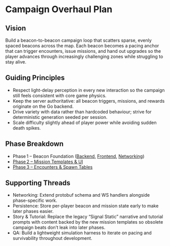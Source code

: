# Campaign Overhaul Plan

## Vision

Build a beacon-to-beacon campaign loop that scatters sparse, evenly spaced beacons across the map. Each beacon becomes a pacing anchor that can trigger encounters, issue missions, and hand out upgrades so the player advances through increasingly challenging zones while struggling to stay alive.

## Guiding Principles

- Respect light-delay perception in every new interaction so the campaign still feels consistent with core game physics.
- Keep the server authoritative: all beacon triggers, missions, and rewards originate on the Go backend.
- Drive variety with data rather than hardcoded behaviour; strive for deterministic generation seeded per session.
- Scale difficulty slightly ahead of player power while avoiding sudden death spikes.

## Phase Breakdown

- Phase 1 – Beacon Foundation ([Backend](phase1/BACKEND.md), [Frontend](phase1/FRONTEND.md), [Networking](phase1/NETWORK.md))
- [Phase 2 – Mission Templates & UI](phase-02-missions-and-ui.md)
- [Phase 3 – Encounters & Spawn Tables](phase-03-encounters-and-spawn-tables.md)

## Supporting Threads

- Networking: Extend protobuf schema and WS handlers alongside phase-specific work.
- Persistence: Store per-player beacon and mission state early to make later phases easier.
- Story & Tutorial: Replace the legacy “Signal Static” narrative and tutorial prompts with content backed by the new mission templates so obsolete campaign beats don’t leak into later phases.
- QA: Build a lightweight simulation harness to iterate on pacing and survivability throughout development.
